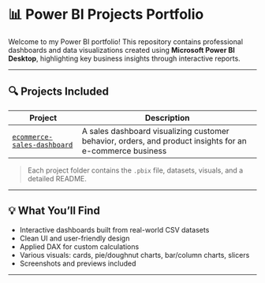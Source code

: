 # 📊 **Power BI Projects Portfolio**

Welcome to my Power BI portfolio! This repository contains professional dashboards and data visualizations created using **Microsoft Power BI Desktop**, highlighting key business insights through interactive reports.

---

## 🔍 Projects Included

| Project | Description |
|--------|-------------|
| [`ecommerce-sales-dashboard`](https://github.com/Maged325/PowerBI-Portfolio/tree/main/ecommerce-sales-dashboard) | A sales dashboard visualizing customer behavior, orders, and product insights for an e-commerce business |

> Each project folder contains the `.pbix` file, datasets, visuals, and a detailed README.

---

## 💡 **What You’ll Find**

- Interactive dashboards built from real-world CSV datasets
- Clean UI and user-friendly design
- Applied DAX for custom calculations
- Various visuals: cards, pie/doughnut charts, bar/column charts, slicers
- Screenshots and previews included

---



